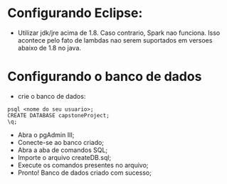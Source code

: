 # Configurando Eclipse:
* Utilizar jdk/jre acima de 1.8. Caso contrario, Spark nao funciona. Isso acontece pelo fato de lambdas nao serem suportados em versoes abaixo de 1.8 no java.
# Configurando o banco de dados
* crie o banco de dados:
```
psql <nome do seu usuario>;
CREATE DATABASE capstoneProject;
\q;
```
* Abra o pgAdmin III;
* Conecte-se ao banco criado;
* Abra a aba de comandos SQL;
* Importe o arquivo createDB.sql;
* Execute os comandos presentes no arquivo;
* Pronto! Banco de dados criado com sucesso;
